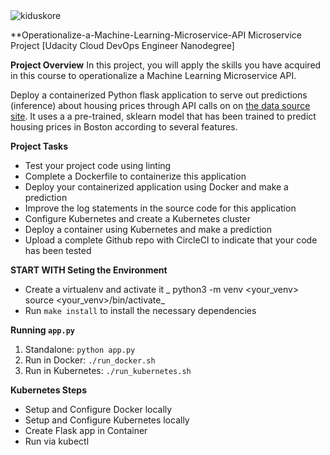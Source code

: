 <img src="https://circleci.com/gh/kiduskore/operationalize-a-machine-learning-Microservice-API.svg?style=svg" alt="kiduskore"/>

**Operationalize-a-Machine-Learning-Microservice-API
Microservice Project [Udacity Cloud DevOps Engineer Nanodegree]

**Project Overview**
In this project, you will apply the skills you have acquired in this course to operationalize a Machine Learning Microservice API. 

Deploy a containerized Python flask application to serve out predictions (inference) about housing prices through API calls on on [the data source site](https://www.kaggle.com/c/boston-housing). It uses a a pre-trained, sklearn model that has been trained to predict housing prices in Boston according to several features.


**Project Tasks**
* Test your project code using linting
* Complete a Dockerfile to containerize this application
* Deploy your containerized application using Docker and make a prediction
* Improve the log statements in the source code for this application
* Configure Kubernetes and create a Kubernetes cluster
* Deploy a container using Kubernetes and make a prediction
* Upload a complete Github repo with CircleCI to indicate that your code has been tested


**START WITH
Seting the Environment**
* Create a virtualenv and activate it
     _ python3 -m venv <your_venv>
      source <your_venv>/bin/activate_
* Run `make install` to install the necessary dependencies


**Running `app.py`**

1. Standalone:  `python app.py`
2. Run in Docker:  `./run_docker.sh`
3. Run in Kubernetes:  `./run_kubernetes.sh`

**Kubernetes Steps**

* Setup and Configure Docker locally
* Setup and Configure Kubernetes locally
* Create Flask app in Container
* Run via kubectl
